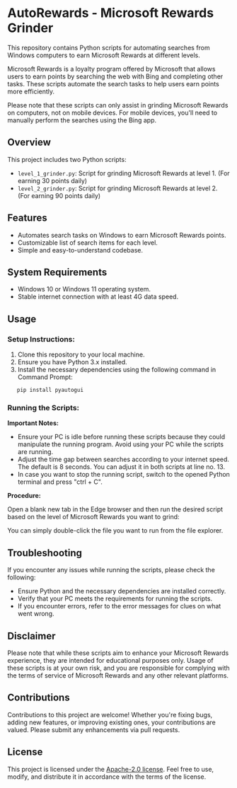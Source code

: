 # AutoRewards - Microsoft Rewards Grinder

This repository contains Python scripts for automating searches from Windows computers to earn Microsoft Rewards at different levels.

Microsoft Rewards is a loyalty program offered by Microsoft that allows users to earn points by searching the web with Bing and completing other tasks. These scripts automate the search tasks to help users earn points more efficiently.

Please note that these scripts can only assist in grinding Microsoft Rewards on computers, not on mobile devices. For mobile devices, you'll need to manually perform the searches using the Bing app.

## Overview

This project includes two Python scripts:

- `level_1_grinder.py`: Script for grinding Microsoft Rewards at level 1. (For earning 30 points daily)
- `level_2_grinder.py`: Script for grinding Microsoft Rewards at level 2. (For earning 90 points daily)

## Features

- Automates search tasks on Windows to earn Microsoft Rewards points.
- Customizable list of search items for each level.
- Simple and easy-to-understand codebase.

## System Requirements

- Windows 10 or Windows 11 operating system.
- Stable internet connection with at least 4G data speed.

## Usage

### Setup Instructions:

1. Clone this repository to your local machine.
2. Ensure you have Python 3.x installed.
3. Install the necessary dependencies using the following command in Command Prompt:

```
   pip install pyautogui
```

### Running the Scripts:

**Important Notes:**

- Ensure your PC is idle before running these scripts because they could manipulate the running program. Avoid using your PC while the scripts are running.
- Adjust the time gap between searches according to your internet speed. The default is 8 seconds. You can adjust it in both scripts at line no. 13.
- In case you want to stop the running script, switch to the opened Python terminal and press "ctrl + C".

**Procedure:**

Open a blank new tab in the Edge browser and then run the desired script based on the level of Microsoft Rewards you want to grind:

You can simply double-click the file you want to run from the file explorer.

## Troubleshooting

If you encounter any issues while running the scripts, please check the following:

- Ensure Python and the necessary dependencies are installed correctly.
- Verify that your PC meets the requirements for running the scripts.
- If you encounter errors, refer to the error messages for clues on what went wrong.

## Disclaimer

Please note that while these scripts aim to enhance your Microsoft Rewards experience, they are intended for educational purposes only. Usage of these scripts is at your own risk, and you are responsible for complying with the terms of service of Microsoft Rewards and any other relevant platforms.

## Contributions

Contributions to this project are welcome! Whether you're fixing bugs, adding new features, or improving existing ones, your contributions are valued. Please submit any enhancements via pull requests.

## License

This project is licensed under the [Apache-2.0 license](LICENSE). Feel free to use, modify, and distribute it in accordance with the terms of the license.
